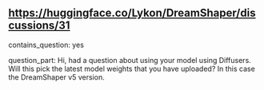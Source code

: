 ## https://huggingface.co/Lykon/DreamShaper/discussions/31

contains_question: yes

question_part: Hi, had a question about using your model using Diffusers.
Will this pick the latest model weights that you have uploaded? In this case the DreamShaper v5 version.